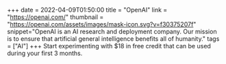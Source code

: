 +++
date = 2022-04-09T01:50:00
title = "OpenAI"
link = "https://openai.com/"
thumbnail = "https://openai.com/assets/images/mask-icon.svg?v=f30375207f"
snippet="OpenAI is an AI research and deployment company. Our mission is to ensure that artificial general intelligence benefits all of humanity."
tags = ["AI"]
+++
Start experimenting with $18 in free credit that can be used during your first 3 months.

